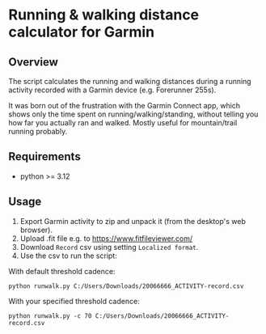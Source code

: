 # Running & walking distance calculator for Garmin

## Overview

The script calculates the running and walking distances during a running activity recorded with a Garmin device (e.g. Forerunner 255s).

It was born out of the frustration with the Garmin Connect app, which shows only the time spent on running/walking/standing, without telling you how far you actually ran and walked. Mostly useful for mountain/trail running probably.

## Requirements
- python >= 3.12

## Usage

1. Export Garmin activity to zip and unpack it (from the desktop's web browser).
2. Upload .fit file e.g. to https://www.fitfileviewer.com/
3. Download `Record` csv using setting `Localized format`.
4. Use the csv to run the script:

With default threshold cadence:
```
python runwalk.py C:/Users/Downloads/20066666_ACTIVITY-record.csv
```

With your specified threshold cadence:
```
python runwalk.py -c 70 C:/Users/Downloads/20066666_ACTIVITY-record.csv
```

